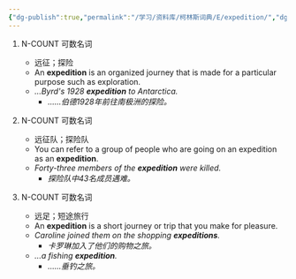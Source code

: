 ```yaml
---
{"dg-publish":true,"permalink":"/学习/资料库/柯林斯词典/E/expedition/","dgPassFrontmatter":true}
---
```


1. N-COUNT 可数名词
	- 远征；探险
	- An **expedition** is an organized journey that is made for a particular purpose such as exploration.
	- *...Byrd's 1928 **expedition** to Antarctica.*
		- *……伯德1928年前往南极洲的探险。*

2. N-COUNT 可数名词 
	- 远征队；探险队
	- You can refer to a group of people who are going on an expedition as an **expedition**.
	- *Forty-three members of the **expedition** were killed.*
		- *探险队中43名成员遇难。*

3. N-COUNT 可数名词
	- 远足；短途旅行
	- An **expedition** is a short journey or trip that you make for pleasure.
	- *Caroline joined them on the shopping **expeditions**.*
		- *卡罗琳加入了他们的购物之旅。*
	- *...a fishing **expedition**.*
		- *……垂钓之旅。*